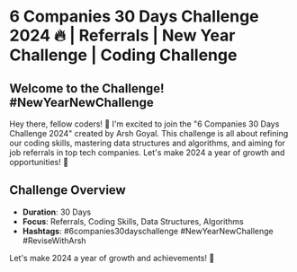 # 6 Companies 30 Days Challenge 2024 🔥 | Referrals | New Year Challenge | Coding Challenge

## Welcome to the Challenge! #NewYearNewChallenge

Hey there, fellow coders! 👋 I'm excited to join the "6 Companies 30 Days Challenge 2024" created by Arsh Goyal. This challenge is all about refining our coding skills, mastering data structures and algorithms, and aiming for job referrals in top tech companies. Let's make 2024 a year of growth and opportunities! 🚀

## Challenge Overview

- **Duration**: 30 Days
- **Focus**: Referrals, Coding Skills, Data Structures, Algorithms
- **Hashtags**: #6companies30dayschallenge #NewYearNewChallenge #ReviseWithArsh


Let's make 2024 a year of growth and achievements! 🚀
